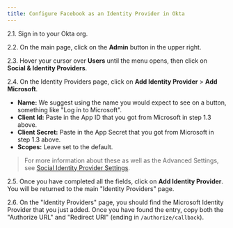 ```yaml
---
title: Configure Facebook as an Identity Provider in Okta
---
```


2.1. Sign in to your Okta org.

2.2. On the main page, click on the **Admin** button in the upper right.

2.3. Hover your cursor over **Users** until the menu opens, then click on **Social & Identity Providers**.

2.4. On the Identity Providers page, click on **Add Identity Provider** > **Add Microsoft**.

* **Name:** We suggest using the name you would expect to see on a button, something like "Log in to Microsoft".
* **Client Id:** Paste in the App ID that you got from Microsoft in step 1.3 above.
* **Client Secret:** Paste in the App Secret that you got from Microsoft in step 1.3 above.
* **Scopes:** Leave set to the default.

> For more information about these as well as the Advanced Settings, see [Social Identity Provider Settings](/docs/reference/social-settings/).

2.5. Once you have completed all the fields, click on **Add Identity Provider**. You will be returned to the main "Identity Providers" page.

2.6. On the "Identity Providers" page, you should find the Microsoft Identity Provider that you just added. Once you have found the entry, copy both the "Authorize URL" and "Redirect URI" (ending in `/authorize/callback`).

<NextSectionLink/>
